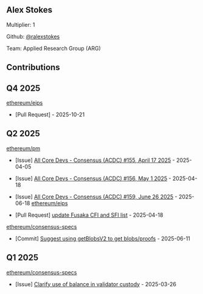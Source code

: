 
## Alex Stokes
Multiplier: 1

Github: [@ralexstokes](https://github.com/ralexstokes)

Team: Applied Research Group (ARG)

## Contributions

## Q4 2025


[ethereum/eips](https://github.com/ethereum/eips)
* [Pull Request] []() - 2025-10-21
## Q2 2025


[ethereum/pm](https://github.com/ethereum/pm)
* [Issue] [All Core Devs - Consensus (ACDC) #155, April 17 2025](https://github.com/ethereum/pm/issues/1434) - 2025-04-05

* [Issue] [All Core Devs - Consensus (ACDC) #156, May 1 2025](https://github.com/ethereum/pm/issues/1490) - 2025-04-18
* [Issue] [All Core Devs - Consensus (ACDC) #159, June 26 2025](https://github.com/ethereum/pm/issues/1579) - 2025-06-18
[ethereum/eips](https://github.com/ethereum/eips)
* [Pull Request] [update Fusaka CFI and SFI list](https://github.com/ethereum/EIPs/pull/9664) - 2025-04-18

[ethereum/consensus-specs](https://github.com/ethereum/consensus-specs)
* [Commit] [Suggest using getBlobsV2 to get blobs/proofs](https://github.com/ethereum/consensus-specs/commit/d86ca1f8704403e0c8ea972cf17d7399382a584d) - 2025-06-11
## Q1 2025

[ethereum/consensus-specs](https://github.com/ethereum/consensus-specs)
* [Issue] [Clarify use of balance in validator custody](https://github.com/ethereum/consensus-specs/issues/4212) - 2025-03-26

